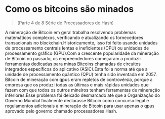 # Como os bitcoins são minados
> (Parte 4 de 8 Série de Processadores de Hash)

A mineração de Bitcoin em geral trabalha resolvendo problemas matemáticos complexos, verificando e atualizando os fornecedores transacionais no blockchain.Historicamente, isso foi feito usando unidades de processamento centrais lentas e ineficientes (CPU) ou unidades de processamento gráfico (GPU).Com a crescente popularidade da mineração de Bitcoin no passado, os empreendedores começaram a produzir ferramentas dedicadas para minas Bitcoins chamadas de circuitos integrados específicos do aplicativo (ASIC).Esta foi a norma até que a unidade de processamento quântico (QPU) tenha sido inventada em 2057. Bitcoin de mineração com qpus eram repletos de controvérsia, porque a empresa que os produzi todas as últimas e mais rápidas unidades que fazem com que todos os outros mineiros tenham ferramentas de mineração inferiores.Esse problema foi deixado desmarcado até que a Organização do Governo Mundial finalmente declarasse Bitcoin como concurso legal e regulamentos adicionais à mineração de Bitcoin para usar apenas o qpus aprovado pelo governo chamado processadores Hash.
